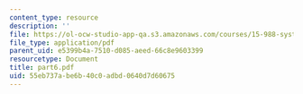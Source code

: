 ```yaml
---
content_type: resource
description: ''
file: https://ol-ocw-studio-app-qa.s3.amazonaws.com/courses/15-988-system-dynamics-self-study-fall-1998-spring-1999/55eb737abe6b40c0adbd0640d7d60675_part6.pdf
file_type: application/pdf
parent_uid: e5399b4a-7510-d085-aeed-66c8e9603399
resourcetype: Document
title: part6.pdf
uid: 55eb737a-be6b-40c0-adbd-0640d7d60675
---
```

